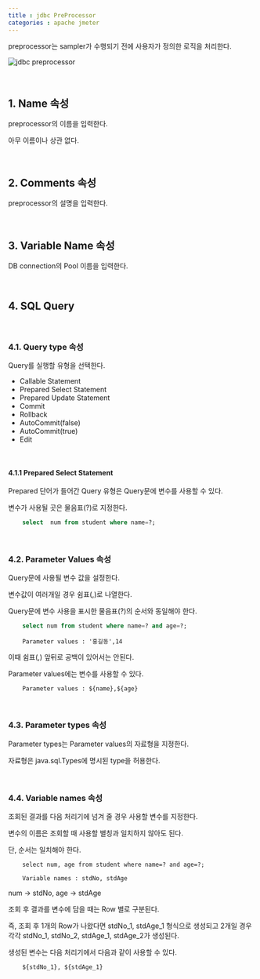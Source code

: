 ```yaml
---
title : jdbc PreProcessor
categories : apache jmeter
---
```


preprocessor는 sampler가 수행되기 전에 사용자가 정의한 로직을 처리한다.

![jdbc preprocessor](/assets/jdbc-preprocessor-1.PNG)

<br>

## 1. Name 속성

preprocessor의 이름을 입력한다. 

아무 이름이나 상관 없다. 

<br>

## 2. Comments 속성

preprocessor의 설명을 입력한다. 

<br>

## 3. Variable Name 속성

DB connection의 Pool 이름을 입력한다.

<br>

## 4. SQL Query

<br>

### 4.1. Query type 속성

Query를 실행할 유형을 선택한다. 

- Callable Statement
- Prepared Select Statement
- Prepared Update Statement
- Commit
- Rollback
- AutoCommit(false)
- AutoCommit(true)
- Edit

<br>

#### 4.1.1 Prepared Select Statement

Prepared 단어가 들어간 Query 유형은 Query문에 변수를 사용할 수 있다. 

변수가 사용될 곳은 물음표(?)로 지정한다.

~~~sql
	select  num from student where name=?;
~~~

<br>

### 4.2. Parameter Values 속성

Query문에 사용될 변수 값을 설정한다. 

변수값이 여러개일 경우 쉼표(,)로 나열한다.

Query문에 변수 사용을 표시한 물음표(?)의 순서와 동일해야 한다. 

~~~sql
	select num from student where name=? and age=?;
~~~

~~~
	Parameter values : '홍길동',14 
~~~

이때 쉼표(,) 앞뒤로 공백이 있어서는 안된다.

Parameter values에는 변수를 사용할 수 있다. 

~~~
	Parameter values : ${name},${age} 
~~~

<br>

### 4.3. Parameter types 속성

Parameter types는 Parameter values의 자료형을 지정한다. 

자료형은 java.sql.Types에 명시된 type을 허용한다.

<br>

### 4.4. Variable names 속성

조회된 결과를 다음 처리기에 넘겨 줄 경우 사용할 변수를 지정한다. 

변수의 이름은 조회할 때 사용할 별칭과 일치하지 않아도 된다. 

단, 순서는 일치해야 한다.

~~~ 
	select num, age from student where name=? and age=?;
~~~

~~~
	Variable names : stdNo, stdAge
~~~

num -> stdNo, age -> stdAge

조회 후 결과를 변수에 담을 때는 Row 별로 구분된다.  

즉, 조회 후 1개의 Row가 나왔다면 stdNo_1, stdAge_1 형식으로 생성되고 2개일 경우 각각 stdNo_1, stdNo_2, stdAge_1, stdAge_2가 생성된다. 

생성된 변수는 다음 처리기에서 다음과 같이 사용할 수 있다. 

~~~
	${stdNo_1}, ${stdAge_1} 
~~~

